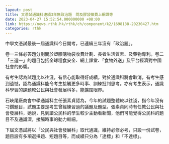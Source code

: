 ```yaml
---
layout: post
title: 文憑試通識科連續3年無政治題　問及膠袋徵費上網課等
date: 2023-04-27 15:52:54.000000000 +08:00
link: https://news.rthk.hk/rthk/ch/component/k2/1698138-20230427.htm
categories: rthk
---
```


中學文憑試最後一屆通識科今日開考，已連續三年沒有「政治題」。

卷一三條必答題分別關於塑膠購物袋收費計劃、長者生活質素、及藥物專利。卷二「三選一」的題目包括全球糧食安全、網上課堂、「食物外送」及平台經濟對中國社會的影響。

有考生認為試題比以往淺，有信心能取得好成績。對於通識科將會取消，有考生感到遺憾，認為通識科能令考生接觸更多時事、訓練批判思考。亦有考生表示，通識科學習的課題較公民與社會發展科多，能擴闊眼界。

石峽尾廠商會中學通識科主任張素貞認為，今年的試題整體較以往淺，指今年沒有刁鑽題目，試題主要是考生曾經練習過的議題及題型。張素貞同時有任教公民與社會發展科，她說，見到讀公民科的學生較少主動看新聞，他們可能覺得公民科的題目不及通識深，接觸時事的動力較細。

下屆文憑試將以「公民與社會發展科」取代通識，維持必修必考，只設一份試卷，題目設有多項選擇題、短題目等，而成績只分為「達標」和「不達標」。
